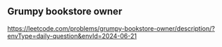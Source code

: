 ## Grumpy bookstore owner
https://leetcode.com/problems/grumpy-bookstore-owner/description/?envType=daily-question&envId=2024-06-21
